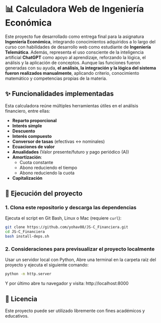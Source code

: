 # 📊 Calculadora Web de Ingeniería Económica

Este proyecto fue desarrollado como entrega final para la asignatura **Ingeniería Económica**, integrando conocimientos adquiridos a lo largo del curso con habilidades de desarrollo web como estudiante de **Ingeniería Telemática**. Además, representa el uso consciente de la inteligencia artificial **ChatGPT** como apoyo al aprendizaje, reforzando la lógica, el análisis y la aplicación de conceptos. Aunque las funciones fueron generadas con su ayuda, **el análisis, la integración y la lógica del sistema fueron realizados manualmente**, aplicando criterio, conocimiento matemático y competencias propias de la materia.

## ✨ Funcionalidades implementadas

Esta calculadora reúne múltiples herramientas útiles en el análisis financiero, entre ellas:

- **Reparto proporcional**
- **Interés simple**
- **Descuento**
- **Interés compuesto**
- **Conversor de tasas** (efectivas ↔ nominales)
- **Ecuaciones de valor**
- **Anualidades** (Valor presente/futuro y pago periódico (A))
- **Amortización**:
  - Cuota constante
  - Abono reduciendo el tiempo
  - Abono reduciendo la cuota
- **Capitalización**

## 🚀 Ejecución del proyecto

### 1. Clona este repositorio y descarga las dependencias

Ejecuta el script en Git Bash, Linux o Mac (requiere `curl`):
```bash
git clone https://github.com/yohav08/JS-C_Financiera.git
cd JS-C_Financiera
bash install-deps.sh
```

### 2. Consideraciones para previsualizar el proyecto localmente
Usar un servidor local con Python, Abre una terminal en la carpeta raíz del proyecto y ejecuta el siguiente comando:

```bash
python -m http.server
```
Y por último abre tu navegador y visita: http://localhost:8000



## 📜 Licencia

Este proyecto puede ser utilizado libremente con fines académicos y educativos.